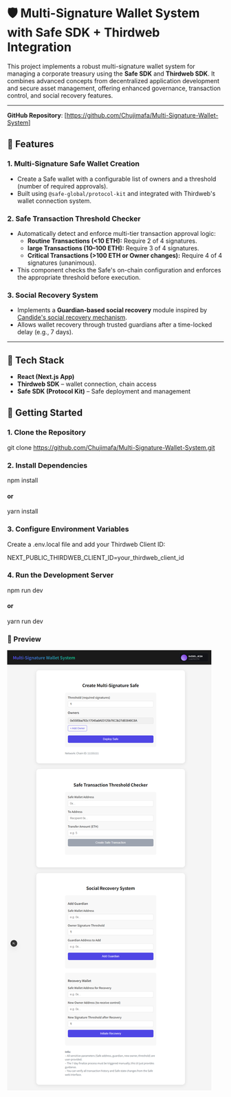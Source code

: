 # 🛡️ Multi-Signature Wallet System with Safe SDK + Thirdweb Integration

This project implements a robust multi-signature wallet system for managing a corporate treasury using the **Safe SDK** and **Thirdweb SDK**. It combines advanced concepts from decentralized application development and secure asset management, offering enhanced governance, transaction control, and social recovery features.

---

**GitHub Repository**: [https://github.com/Chujimafa/Multi-Signature-Wallet-System]

## 🚀 Features

### 1. Multi-Signature Safe Wallet Creation
- Create a Safe wallet with a configurable list of owners and a threshold (number of required approvals).
- Built using `@safe-global/protocol-kit` and integrated with Thirdweb's wallet connection system.

### 2. Safe Transaction Threshold Checker
- Automatically detect and enforce multi-tier transaction approval logic:
  - **Routine Transactions (<10 ETH):** Require 2 of 4 signatures.
  - **large Transactions (10–100 ETH):** Require 3 of 4 signatures.
  - **Critical Transactions (>100 ETH or Owner changes):** Require 4 of 4 signatures (unanimous).
- This component checks the Safe's on-chain configuration and enforces the appropriate threshold before execution.

### 3. Social Recovery System
- Implements a **Guardian-based social recovery** module inspired by [Candide's social recovery mechanism](https://docs.candide.dev/wallet/plugins/recovery-with-guardians/).
- Allows wallet recovery through trusted guardians after a time-locked delay (e.g., 7 days).

---

## 🧱 Tech Stack

- **React (Next.js App)**
- **Thirdweb SDK** – wallet connection, chain access
- **Safe SDK (Protocol Kit)** – Safe deployment and management



## 🔧 Getting Started

### 1. Clone the Repository

git clone https://github.com/Chujimafa/Multi-Signature-Wallet-System.git

### 2. Install Dependencies

npm install
#### or
yarn install

### 3. Configure Environment Variables
Create a .env.local file and add your Thirdweb Client ID:

NEXT_PUBLIC_THIRDWEB_CLIENT_ID=your_thirdweb_client_id

### 4. Run the Development Server

npm run dev
#### or
yarn run dev

### 📸 Preview

![Application Screenshot](./assets/screenshot.png)

